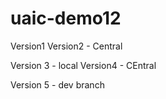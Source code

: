 # uaic-demo12

Version1
Version2 - Central

Version 3 - local
Version4 - CEntral

Version 5 - dev branch